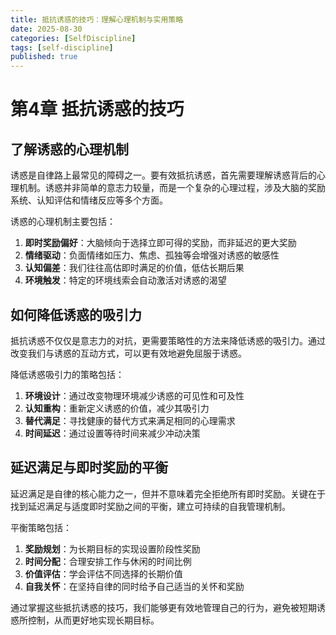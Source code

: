 ```yaml
---
title: 抵抗诱惑的技巧：理解心理机制与实用策略
date: 2025-08-30
categories: [SelfDiscipline]
tags: [self-discipline]
published: true
---
```


# 第4章 抵抗诱惑的技巧

## 了解诱惑的心理机制

诱惑是自律路上最常见的障碍之一。要有效抵抗诱惑，首先需要理解诱惑背后的心理机制。诱惑并非简单的意志力较量，而是一个复杂的心理过程，涉及大脑的奖励系统、认知评估和情绪反应等多个方面。

诱惑的心理机制主要包括：
1. **即时奖励偏好**：大脑倾向于选择立即可得的奖励，而非延迟的更大奖励
2. **情绪驱动**：负面情绪如压力、焦虑、孤独等会增强对诱惑的敏感性
3. **认知偏差**：我们往往高估即时满足的价值，低估长期后果
4. **环境触发**：特定的环境线索会自动激活对诱惑的渴望

## 如何降低诱惑的吸引力

抵抗诱惑不仅仅是意志力的对抗，更需要策略性的方法来降低诱惑的吸引力。通过改变我们与诱惑的互动方式，可以更有效地避免屈服于诱惑。

降低诱惑吸引力的策略包括：
1. **环境设计**：通过改变物理环境减少诱惑的可见性和可及性
2. **认知重构**：重新定义诱惑的价值，减少其吸引力
3. **替代满足**：寻找健康的替代方式来满足相同的心理需求
4. **时间延迟**：通过设置等待时间来减少冲动决策

## 延迟满足与即时奖励的平衡

延迟满足是自律的核心能力之一，但并不意味着完全拒绝所有即时奖励。关键在于找到延迟满足与适度即时奖励之间的平衡，建立可持续的自我管理机制。

平衡策略包括：
1. **奖励规划**：为长期目标的实现设置阶段性奖励
2. **时间分配**：合理安排工作与休闲的时间比例
3. **价值评估**：学会评估不同选择的长期价值
4. **自我关怀**：在坚持自律的同时给予自己适当的关怀和奖励

通过掌握这些抵抗诱惑的技巧，我们能够更有效地管理自己的行为，避免被短期诱惑所控制，从而更好地实现长期目标。